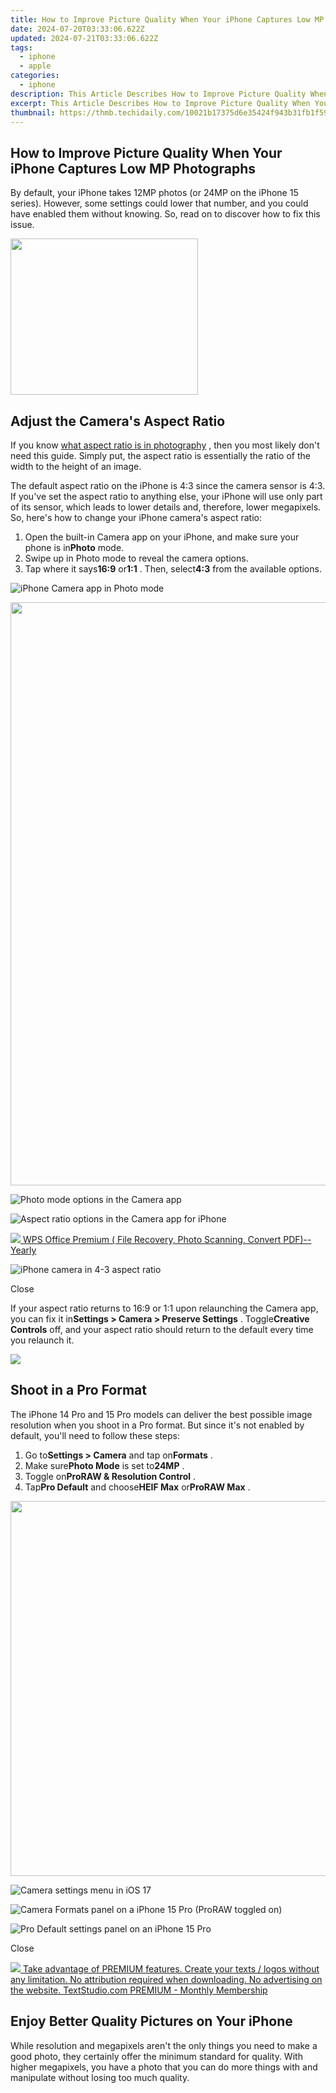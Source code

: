 ```yaml
---
title: How to Improve Picture Quality When Your iPhone Captures Low MP Photographs
date: 2024-07-20T03:33:06.622Z
updated: 2024-07-21T03:33:06.622Z
tags:
  - iphone
  - apple
categories:
  - iphone
description: This Article Describes How to Improve Picture Quality When Your iPhone Captures Low MP Photographs
excerpt: This Article Describes How to Improve Picture Quality When Your iPhone Captures Low MP Photographs
thumbnail: https://thmb.techidaily.com/10021b17375d6e35424f943b31fb1f59b98c4b332e933017960911271c0d2245.jpg
---
```


## How to Improve Picture Quality When Your iPhone Captures Low MP Photographs

 By default, your iPhone takes 12MP photos (or 24MP on the iPhone 15 series). However, some settings could lower that number, and you could have enabled them without knowing. So, read on to discover how to fix this issue.

<!-- affiliate ads begin -->
<a href="https://caperobbin.sjv.io/c/5597632/2006118/18460" target="_top" id="2006118"><img src="//a.impactradius-go.com/display-ad/18460-2006118" border="0" alt="" width="300" height="250"/></a><img height="0" width="0" src="https://imp.pxf.io/i/5597632/2006118/18460" style="position:absolute;visibility:hidden;" border="0" />
<!-- affiliate ads end -->
## Adjust the Camera's Aspect Ratio

 If you know [what aspect ratio is in photography](https://www.makeuseof.com/aspect-ratios-in-photography-guide/) , then you most likely don't need this guide. Simply put, the aspect ratio is essentially the ratio of the width to the height of an image.

 The default aspect ratio on the iPhone is 4:3 since the camera sensor is 4:3\. If you've set the aspect ratio to anything else, your iPhone will use only part of its sensor, which leads to lower details and, therefore, lower megapixels. So, here's how to change your iPhone camera's aspect ratio:

1. Open the built-in Camera app on your iPhone, and make sure your phone is in**Photo** mode.
2. Swipe up in Photo mode to reveal the camera options.
3. Tap where it says**16:9** or**1:1** . Then, select**4:3** from the available options.

![iPhone Camera app in Photo mode](https://static1.makeuseofimages.com/wordpress/wp-content/uploads/2023/10/iphone-camera-app-in-photo-mode.jpeg)

<!-- affiliate ads begin -->
<a href="https://ancheer.sjv.io/c/5597632/1657301/17326" target="_top" id="1657301"><img src="//a.impactradius-go.com/display-ad/17326-1657301" border="0" alt="" width="1920" height="933"/></a><img height="0" width="0" src="https://imp.pxf.io/i/5597632/1657301/17326" style="position:absolute;visibility:hidden;" border="0" />
<!-- affiliate ads end -->
![Photo mode options in the Camera app](https://static1.makeuseofimages.com/wordpress/wp-content/uploads/2023/10/photo-mode-options-in-the-camera-app.jpeg)

![Aspect ratio options in the Camera app for iPhone](https://static1.makeuseofimages.com/wordpress/wp-content/uploads/2023/10/aspect-ratio-options-in-the-camera-app-for-iphone.jpeg)

<!-- affiliate ads begin -->
<a href="https://secure.2checkout.com/order/checkout.php?PRODS=38729081&QTY=1&AFFILIATE=108875&CART=1"><img src="https://website-prod.cache.wpscdn.com/img/wps-office-pdf-editor-1x.890dbda.png" border="0">
WPS Office Premium ( File Recovery, Photo Scanning, Convert PDF)--Yearly</a>
<!-- affiliate ads end -->
![iPhone camera in 4-3 aspect ratio](https://static1.makeuseofimages.com/wordpress/wp-content/uploads/2023/10/3-aspect-ratio.jpeg)

Close

 If your aspect ratio returns to 16:9 or 1:1 upon relaunching the Camera app, you can fix it in**Settings > Camera > Preserve Settings** . Toggle**Creative Controls** off, and your aspect ratio should return to the default every time you relaunch it.

<!-- affiliate ads begin -->
<a href="https://store.bitdefender.com/affiliate.php?ACCOUNT=BITLATIN&AFFILIATE=108875&PATH=http%3A%2F%2Fwww.bitdefender.com%2Fbusiness%3FAFFILIATE%3D108875%26RESOURCE%3D30%2525%2BOff%2Ball%2BGravityZone%2BProducts"><img src="https://www.bitdefender.com/content/dam/bitdefender/business/campaign/1200X628.png" border="0"></a>
<!-- affiliate ads end -->
## Shoot in a Pro Format

 The iPhone 14 Pro and 15 Pro models can deliver the best possible image resolution when you shoot in a Pro format. But since it's not enabled by default, you'll need to follow these steps:

1. Go to**Settings > Camera** and tap on**Formats** .
2. Make sure**Photo Mode** is set to**24MP** .
3. Toggle on**ProRAW & Resolution Control** .
4. Tap**Pro Default** and choose**HEIF Max** or**ProRAW Max** .

<!-- affiliate ads begin -->
<a href="https://appsumo.8odi.net/c/5597632/2075482/7443" target="_top" id="2075482"><img src="//a.impactradius-go.com/display-ad/7443-2075482" border="0" alt="" width="1200" height="600"/></a><img height="0" width="0" src="https://appsumo.8odi.net/i/5597632/2075482/7443" style="position:absolute;visibility:hidden;" border="0" />
<!-- affiliate ads end -->
![Camera settings menu in iOS 17](https://static1.makeuseofimages.com/wordpress/wp-content/uploads/2023/10/camera-settings-menu-in-ios-17.jpg)

![Camera Formats panel on a iPhone 15 Pro (ProRAW toggled on)](https://static1.makeuseofimages.com/wordpress/wp-content/uploads/2023/10/camera-formats-panel-on-a-iphone-15-pro-proraw-toggled-on.jpeg)

![Pro Default settings panel on an iPhone 15 Pro](https://static1.makeuseofimages.com/wordpress/wp-content/uploads/2023/10/pro-default-settings-panel-on-an-iphone-15-pro.jpeg)

Close

<!-- affiliate ads begin -->
<a href="https://secure.textstudio.com/order/checkout.php?PRODS=35633281&QTY=1&AFFILIATE=108875&CART=1"> <img src="https://secure.avangate.com/images/merchant/d6eb8222c9718486bdabce8b897380f7/products/2_premium-icon.png" border="0"> Take advantage of PREMIUM features. 
Create your texts / logos without any limitation. 
No attribution required when downloading. 
No advertising on the website. 
 TextStudio.com  PREMIUM - Monthly Membership</a>
<!-- affiliate ads end -->
## Enjoy Better Quality Pictures on Your iPhone

 While resolution and megapixels aren't the only things you need to make a good photo, they certainly offer the minimum standard for quality. With higher megapixels, you have a photo that you can do more things with and manipulate without losing too much quality.

<ins class="adsbygoogle"
     style="display:block"
     data-ad-format="autorelaxed"
     data-ad-client="ca-pub-7571918770474297"
     data-ad-slot="1223367746"></ins>



<ins class="adsbygoogle"
     style="display:block"
     data-ad-client="ca-pub-7571918770474297"
     data-ad-slot="8358498916"
     data-ad-format="auto"
     data-full-width-responsive="true"></ins>


